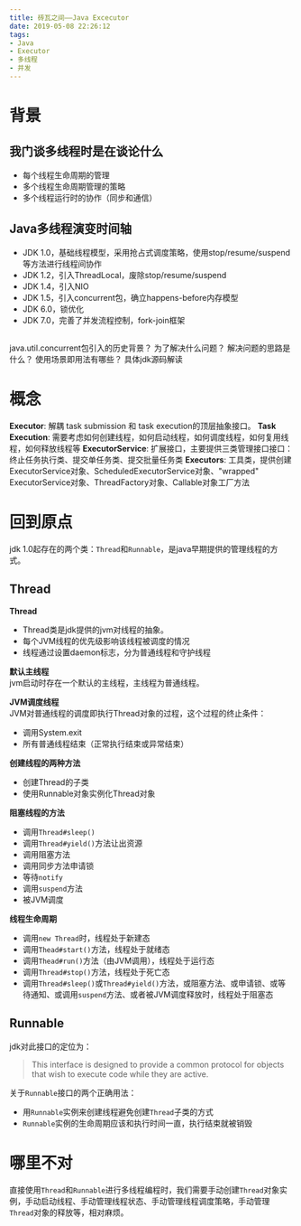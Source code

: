 ```yaml
---
title: 砖瓦之间——Java Excecutor
date: 2019-05-08 22:26:12
tags:
- Java
- Executor
- 多线程
- 并发
---
```


# 背景
## 我门谈多线程时是在谈论什么
- 每个线程生命周期的管理
- 多个线程生命周期管理的策略
- 多个线程运行时的协作（同步和通信）

## Java多线程演变时间轴
- JDK 1.0，基础线程模型，采用抢占式调度策略，使用stop/resume/suspend等方法进行线程间协作
- JDK 1.2，引入ThreadLocal，废除stop/resume/suspend
- JDK 1.4，引入NIO
- JDK 1.5，引入concurrent包，确立happens-before内存模型
- JDK 6.0，锁优化
- JDK 7.0，完善了并发流程控制，fork-join框架
##
java.util.concurrent包引入的历史背景？
为了解决什么问题？
解决问题的思路是什么？
使用场景即用法有哪些？
具体jdk源码解读

# 概念
**Executor**: 解耦 task submission 和 task  execution的顶层抽象接口。
**Task Execution**: 需要考虑如何创建线程，如何启动线程，如何调度线程，如何复用线程，如何释放线程等
**ExecutorService**: 扩展接口，主要提供三类管理接口接口：终止任务执行类、提交单任务类、提交批量任务类
**Executors**: 工具类，提供创建ExecutorService对象、ScheduledExecutorService对象、"wrapped" ExecutorService对象、ThreadFactory对象、Callable对象工厂方法


# 回到原点
jdk 1.0起存在的两个类：`Thread`和`Runnable`，是java早期提供的管理线程的方式。

## Thread
**Thread**  
- Thread类是jdk提供的jvm对线程的抽象。
- 每个JVM线程的优先级影响该线程被调度的情况
- 线程通过设置daemon标志，分为普通线程和守护线程

**默认主线程**  
jvm启动时存在一个默认的主线程，主线程为普通线程。

**JVM调度线程**  
JVM对普通线程的调度即执行Thread对象的过程，这个过程的终止条件：
- 调用System.exit
- 所有普通线程结束（正常执行结束或异常结束）

**创建线程的两种方法**  
- 创建Thread的子类
- 使用Runnable对象实例化Thread对象

**阻塞线程的方法**
- 调用`Thread#sleep()`
- 调用`Thread#yield()`方法让出资源
- 调用阻塞方法
- 调用同步方法申请锁
- 等待`notify`
- 调用`suspend`方法
- 被JVM调度

**线程生命周期**  
- 调用`new Thread`时，线程处于新建态
- 调用`Thead#start()`方法，线程处于就绪态
- 调用`Thead#run()`方法（由JVM调用），线程处于运行态
- 调用`Thread#stop()`方法，线程处于死亡态
- 调用`Thread#sleep()`或`Thread#yield()`方法，或阻塞方法、或申请锁、或等待通知、或调用`suspend`方法、或者被JVM调度释放时，线程处于阻塞态

## Runnable
jdk对此接口的定位为：
> This interface is designed to provide a common protocol for objects that wish to execute code while they are active.

关于`Runnable`接口的两个正确用法：
- 用`Runnable`实例来创建线程避免创建`Thread`子类的方式
- `Runnable`实例的生命周期应该和执行时间一直，执行结束就被销毁


# 哪里不对
直接使用`Thread`和`Runnable`进行多线程编程时，我们需要手动创建`Thread`对象实例，手动启动线程、手动管理线程状态、手动管理线程调度策略，手动管理`Thread`对象的释放等，相对麻烦。


